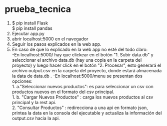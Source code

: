 # prueba_tecnica

1)   $ pip install Flask <br>
     $ pip install pandas
2) Ejecutar app.py
3) abrir localhost:5000 en el navegador
4) Seguir los pasos explicados en la web app.
5) En caso de que lo explicado en la web app no esté del todo claro: <br>
    -En localhost:5000/ hay que clickear en el botón "1. Subir data.db" y seleccionar el archivo data.db
    (hay una copia en la carpeta del proyecto) y luego hacer click en el botón "2. Procesar", esto generará
    el archivo output.csv en la carpeta del proyecto, donde estará almacenada la data de data.db .
    -En localhost:5000/menu se presentan dos opciones:<br>
        1.  a."Seleccionar nuevos productos": es para seleccionar un csv con productos nuevos en el formato del csv principal.<br>
        1.  b. "Cargar Nuevos Productos" : carga los nuevos productos al csv principal y la rest api.<br>
        2. "Consultar Productos" : redirecciona a una api en formato json, printea la data en la consola del 
        ejecutable y actualiza la información del output.csv hacia la api.
